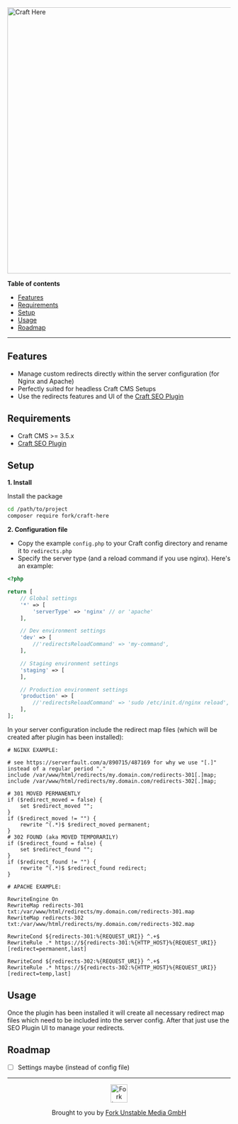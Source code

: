 <div align="left">
  <img width="600" title="Craft Here" src="https://github.fork.de/Craft_HeRe_201223.svg">
</div>

**Table of contents**

- [Features](#features)
- [Requirements](#requirements)
- [Setup](#setup)
- [Usage](#usage)
- [Roadmap](#roadmap)

<!-- /TOC -->

---

## Features

- Manage custom redirects directly within the server configuration (for Nginx and Apache)
- Perfectly suited for headless Craft CMS Setups
- Use the redirects features and UI of the [Craft SEO Plugin](https://github.com/ethercreative/seo)

## Requirements

- Craft CMS >= 3.5.x
- [Craft SEO Plugin](https://github.com/ethercreative/seo)

## Setup

**1. Install**

Install the package

```sh
cd /path/to/project
composer require fork/craft-here
```

**2. Configuration file**

- Copy the example `config.php` to your Craft config directory and rename it to `redirects.php`
- Specify the server type (and a reload command if you use nginx). Here's an example:

```php
<?php

return [
    // Global settings
    '*' => [
        'serverType' => 'nginx' // or 'apache'
    ],

    // Dev environment settings
    'dev' => [
        //'redirectsReloadCommand' => 'my-command',
    ],

    // Staging environment settings
    'staging' => [
    ],

    // Production environment settings
    'production' => [
        //'redirectsReloadCommand' => 'sudo /etc/init.d/nginx reload',
    ],
];

```

In your server configuration include the redirect map files (which will be created after plugin has been installed):

```
# NGINX EXAMPLE:

# see https://serverfault.com/a/890715/487169 for why we use "[.]" instead of a regular period "."
include /var/www/html/redirects/my.domain.com/redirects-301[.]map;
include /var/www/html/redirects/my.domain.com/redirects-302[.]map;

# 301 MOVED PERMANENTLY
if ($redirect_moved = false) {
    set $redirect_moved "";
}
if ($redirect_moved != "") {
    rewrite ^(.*)$ $redirect_moved permanent;
}
# 302 FOUND (aka MOVED TEMPORARILY)
if ($redirect_found = false) {
    set $redirect_found "";
}
if ($redirect_found != "") {
    rewrite ^(.*)$ $redirect_found redirect;
}
```

```
# APACHE EXAMPLE:

RewriteEngine On
RewriteMap redirects-301 txt:/var/www/html/redirects/my.domain.com/redirects-301.map
RewriteMap redirects-302 txt:/var/www/html/redirects/my.domain.com/redirects-302.map

RewriteCond ${redirects-301:%{REQUEST_URI}} ^.+$
RewriteRule .* https://${redirects-301:%{HTTP_HOST}%{REQUEST_URI}} [redirect=permanent,last]

RewriteCond ${redirects-302:%{REQUEST_URI}} ^.+$
RewriteRule .* https://${redirects-302:%{HTTP_HOST}%{REQUEST_URI}} [redirect=temp,last]
```

## Usage

Once the plugin has been installed it will create all necessary redirect map files which need to be included into the server config.
After that just use the SEO Plugin UI to manage your redirects.

## Roadmap

- [ ] Settings maybe (instead of config file)

---

<div align="center">
  <img src="https://github.fork.de/heart.png" width="38" height="41" alt="Fork Logo" />

  <p>Brought to you by <a href="https://www.fork.de">Fork Unstable Media GmbH</a></p>
</div>
